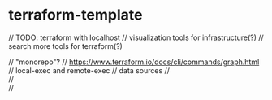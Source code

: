 # terraform-template

// TODO:    terraform with localhost
//          visualization tools for infrastructure(?)
//          search more tools for terraform(?)

//          "monorepo"?
//          https://www.terraform.io/docs/cli/commands/graph.html
//          local-exec and remote-exec
//          data sources
//          
//          
//          